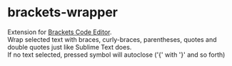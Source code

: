 brackets-wrapper
================

Extension for [Brackets Code Editor](http://brackets.io/ "Brackets"). <br /> 
Wrap selected text with braces, curly-braces, parentheses, quotes and double quotes just like Sublime Text does. <br /> 
If no text selected, pressed symbol will autoclose ('{' with '}' and so forth)
